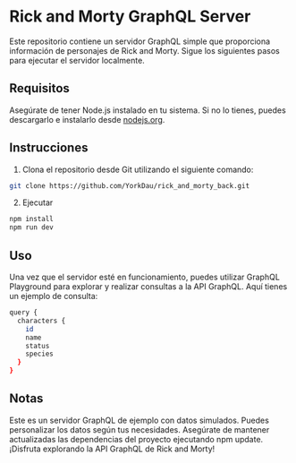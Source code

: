 # Rick and Morty GraphQL Server

Este repositorio contiene un servidor GraphQL simple que proporciona información de personajes de Rick and Morty. Sigue los siguientes pasos para ejecutar el servidor localmente.

## Requisitos

Asegúrate de tener Node.js instalado en tu sistema. Si no lo tienes, puedes descargarlo e instalarlo desde [nodejs.org](https://nodejs.org/).

## Instrucciones


1. Clona el repositorio desde Git utilizando el siguiente comando:

```bash
git clone https://github.com/YorkDau/rick_and_morty_back.git
```
2. Ejecutar 
```bash
npm install
npm run dev
```
## Uso

Una vez que el servidor esté en funcionamiento, puedes utilizar GraphQL Playground para explorar y realizar consultas a la API GraphQL. Aquí tienes un ejemplo de consulta:
```bash
query {
  characters {
    id
    name
    status
    species
  }
}
```
## Notas

Este es un servidor GraphQL de ejemplo con datos simulados. Puedes personalizar los datos según tus necesidades.
Asegúrate de mantener actualizadas las dependencias del proyecto ejecutando npm update.
¡Disfruta explorando la API GraphQL de Rick and Morty!
